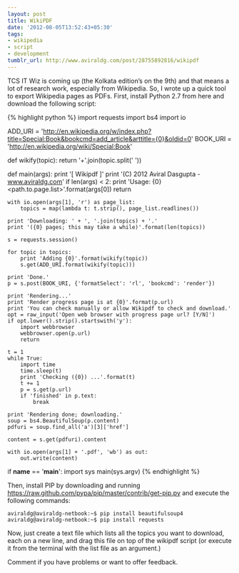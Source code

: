 ```yaml
---
layout: post
title: WikiPDF
date: '2012-08-05T13:52:43+05:30'
tags:
- wikipedia
- script
- development
tumblr_url: http://www.aviraldg.com/post/28755892816/wikipdf
---
```

TCS IT Wiz is coming up (the Kolkata edition’s on the 9th) and that means a lot of research work, especially from Wikipedia. So, I wrote up a quick tool to export Wikipedia pages as PDFs. First, install Python 2.7 from here and download the following script:

{% highlight python %}
import requests
import bs4
import io

ADD_URI = 'http://en.wikipedia.org/w/index.php?title=Special:Book&bookcmd=add_article&arttitle={0}&oldid=0'
BOOK_URI = 'http://en.wikipedia.org/wiki/Special:Book'


def wikify(topic):
    return '+'.join(topic.split(' '))

def main(args):
    print '[ Wikipdf ]'
    print '(C) 2012 Aviral Dasgupta - www.aviraldg.com'
    if len(args) < 2:
        print 'Usage: {0} <path.to.page.list>'.format(args[0])
        return

    with io.open(args[1], 'r') as page_list:
        topics = map(lambda t: t.strip(), page_list.readlines())

    print 'Downloading: ' + ', '.join(topics) + '.'
    print '({0} pages; this may take a while)'.format(len(topics))

    s = requests.session()

    for topic in topics:
        print 'Adding {0}'.format(wikify(topic))
        s.get(ADD_URI.format(wikify(topic)))

    print 'Done.'
    p = s.post(BOOK_URI, {'formatSelect': 'rl', 'bookcmd': 'render'})

    print 'Rendering...'
    print 'Render progress page is at {0}'.format(p.url)
    print 'You can check manually or allow Wikipdf to check and download.'
    opt = raw_input('Open web browser with progress page url? [Y/N]')
    if opt.lower().strip().startswith('y'):
        import webbrowser
        webbrowser.open(p.url)
        return

    t = 1
    while True:
        import time
        time.sleep(t)
        print 'Checking ({0}) ...'.format(t)
        t += 1
        p = s.get(p.url)
        if 'finished' in p.text:
            break

    print 'Rendering done; downloading.'
    soup = bs4.BeautifulSoup(p.content)
    pdfuri = soup.find_all('a')[3]['href']

    content = s.get(pdfuri).content

    with io.open(args[1] + '.pdf', 'wb') as out:
        out.write(content)


if __name__ == '__main__':
    import sys
    main(sys.argv)
{% endhighlight %}

Then, install PIP by downloading and running https://raw.github.com/pypa/pip/master/contrib/get-pip.py and execute the following commands:

	aviraldg@aviraldg-netbook:~$ pip install beautifulsoup4
	aviraldg@aviraldg-netbook:~$ pip install requests

Now, just create a text file which lists all the topics you want to download, each on a new line, and drag this file on top of the wikipdf script (or execute it from the terminal with the list file as an argument.)

Comment if you have problems or want to offer feedback.
